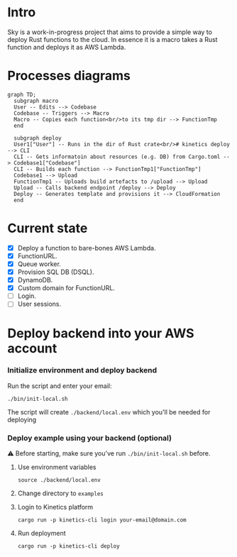 # Intro

Sky is a work-in-progress project that aims to provide a simple way to deploy Rust functions to the cloud. In essence it
is a macro takes a Rust function and deploys it as AWS Lambda.

# Processes diagrams

```mermaid
graph TD;
  subgraph macro
  User -- Edits --> Codebase
  Codebase -- Triggers --> Macro
  Macro -- Copies each function<br/>to its tmp dir --> FunctionTmp
  end

  subgraph deploy
  User1["User"] -- Runs in the dir of Rust crate<br/># kinetics deploy --> CLI
  CLI -- Gets informatoin about resources (e.g. DB) from Cargo.toml --> Codebase1["Codebase"]
  CLI -- Builds each function --> FunctionTmp1["FunctionTmp"]
  Codebase1 --> Upload
  FunctionTmp1 -- Uploads build artefacts to /upload --> Upload
  Upload -- Calls backend endpoint /deploy --> Deploy
  Deploy -- Generates template and provisions it --> CloudFormation
  end
```

# Current state

- [x] Deploy a function to bare-bones AWS Lambda.
- [x] FunctionURL.
- [x] Queue worker.
- [x] Provision SQL DB (DSQL).
- [x] DynamoDB.
- [x] Custom domain for FunctionURL.
- [ ] Login.
- [ ] User sessions.

# Deploy backend into your AWS account

### Initialize environment and deploy backend

Run the script and enter your email:

```shell
./bin/init-local.sh
```

The script will create `./backend/local.env` which you'll be needed for deploying

### Deploy example using your backend (optional)

⚠️ Before starting, make sure you've run `./bin/init-local.sh` before.

1. Use environment variables
    ```shell
    source ./backend/local.env  
    ```       

2. Change directory to `examples`

1. Login to Kinetics platform
    ```shell
    cargo run -p kinetics-cli login your-email@domain.com
    ```
2. Run deployment
    ```shell
    cargo run -p kinetics-cli deploy 
    ```

